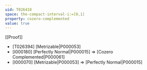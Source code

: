 ```yaml
---
uid: T026418
space: the-compact-interval-i:=[0,1]
property: cozero-complemented
value: true
---
```

[[Proof]]

* [T026394] [Metrizable|P000053]
* [I000180] [Perfectly Normal|P000015] => [Cozero Complemented|P000061]
* [I000070] [Metrizable|P000053] => [Perfectly Normal|P000015]

